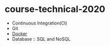 # course-technical-2020

* Continuous Integration(CI)
* Git
* [Docker](https://github.com/up1/course-introduction-docker)
* Database :: SQL and NoSQL
